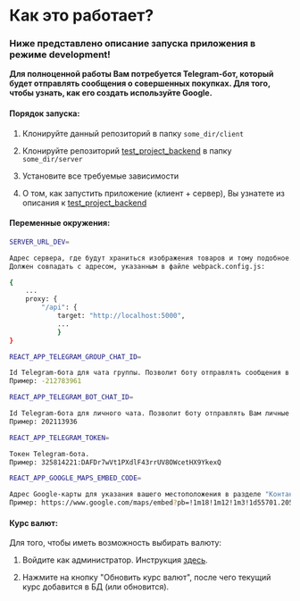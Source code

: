 # Как это работает?

### Ниже представлено описание запуска приложения в режиме development!

**Для полноценной работы Вам потребуется Telegram-бот, который будет отправлять сообщения о совершенных покупках. Для того, чтобы узнать, как его создать используйте Google.**

#### Порядок запуска:

1.  Клонируйте данный репозиторий в папку `some_dir/client`

2.  Клонируйте репозиторий [test_project_backend](https://github.com/Pepin0t/test_project_backend) в папку `some_dir/server`

3.  Установите все требуемые зависимости

4.  О том, как запустить приложение (клиент + сервер), Вы узнатете из описания к [test_project_backend](https://github.com/Pepin0t/test_project_backend)

#### Переменные окружения:

```sh
SERVER_URL_DEV=

Адрес сервера, где будут храниться изображения товаров и тому подобное...
Должен совпадать с адресом, указанным в файле webpack.config.js:

{
    ...
    proxy: {
        "/api": {
	        target: "http://localhost:5000",
            ...
            }
}
```

```sh
REACT_APP_TELEGRAM_GROUP_CHAT_ID=

Id Telegram-бота для чата группы. Позволит боту отправлять сообщения в группу в Telegram.
Пример: -212783961
```

```sh
REACT_APP_TELEGRAM_BOT_CHAT_ID=

Id Telegram-бота для личного чата. Позволит боту отправлять Вам личные сообщения.
Пример: 202113936
```

```sh
REACT_APP_TELEGRAM_TOKEN=

Токен Telegram-бота.
Пример: 325814221:DAFDr7wVt1PXdlF43rrUV8OWcetHX9YkexQ
```

```sh
REACT_APP_GOOGLE_MAPS_EMBED_CODE=

Адрес Google-карты для указания вашего местоположения в разделе "Контакты"
Пример: https://www.google.com/maps/embed?pb=!1m18!1m12!1m3!1d55701.20511239879!2d-21.92248116791158!3d64.1334735449944!2m3!1f0!2f0!3f0!3m2!1i1024!2i768!4f13.1!3m3!1m2!1s0x48d674b9eedcedc3%3A0xec912ca230d26071!2z0KDQtdC50LrRjNGP0LLQuNC6LCDQmNGB0LvQsNC90LTQuNGP!5e0!3m2!1sru!2sua!4v1541625875359
```

#### Курс валют:

Для того, чтобы иметь возможность выбирать валюту:

1.  Войдите как администратор. Инструкция [здесь](https://github.com/Pepin0t/test_project_backend).

2.  Нажмите на кнопку "Обновить курс валют", после чего текущий курс добавится в БД (или обновится).
